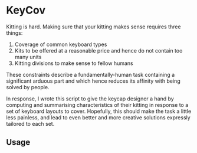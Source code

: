 # KeyCov

Kitting is hard.
Making sure that your kitting makes sense requires three things:

1. Coverage of common keyboard types
2. Kits to be offered at a reasonable price and hence do not contain too many units
3. Kitting divisions to make sense to fellow humans

These constraints describe a fundamentally-human task containing a significant arduous part and which hence reduces its affinity with being solved by people.

In response, I wrote this script to give the keycap designer a hand by computing and summarising characteristics of their kitting in response to a set of keyboard layouts to cover.
Hopefully, this should make the task a little less painless, and lead to even better and more creative solutions expressly tailored to each set.

## Usage

<!-- TODO: complete this -->
